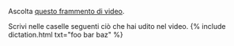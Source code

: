 Ascolta [questo frammento di video](https://peertube.devol.it/w/7CuM3ENKR1H5aXdz4upbdS?start=6m50s&stop=7m11s).

Scrivi nelle caselle seguenti ciò che hai udito nel video.
{% include dictation.html txt="foo bar baz" %}
